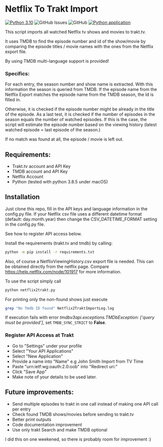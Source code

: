 # Netflix To Trakt Import

[![Python 3.10](https://img.shields.io/badge/python-3.10-blue.svg)](https://www.python.org/downloads/release/python-310/)
![GitHub Issues](https://img.shields.io/github/issues/jensb89/Netflix-to-Trakt-Import)
![GitHub](https://img.shields.io/github/license/jensb89/Netflix-to-Trakt-Import)
[![Python application](https://github.com/jensb89/Netflix-to-Trakt-Import/actions/workflows/python-app.yml/badge.svg)](https://github.com/jensb89/Netflix-to-Trakt-Import/actions/workflows/python-app.yml)

This script imports all watched Netflix tv shows and movies to trakt.tv.

It uses TMDB to find the episode number and id of the show/movie by comparing the 
episode titles / movie names with the ones from the Netflix export file.

By using TMDB multi-language support is provided!

### Specifics:
For each entry, the season number and show name is extracted.
With this information the season is queried from TMDB. 
If the episode name from the Netflix Export matches the episode name from the TMDB season, the Id is filled in.

Otherwise, it is checked if the episode number might be already in the title of the episode.
As a last test, it is checked if the number of episodes in the season equals the number of watched episodes. If this is the case, 
the script will estimate the episode number based on the viewing history (latest watched episode = last episode of the season.)

If no match was found at all, the episode / movie is left out.

## Requirements:
* Trakt.tv account and API Key
* TMDB account and API Key
* Netflix Account
* Python (tested with python 3.8.5 under macOS)

## Installation
Just clone this repo, fill in the API keys and language information in the config.py file.
If your Netflix csv file uses a different datetime format (default: day.month.year) then change the CSV_DATETIME_FORMAT setting in the config.py file.

See how to register API access below.

Install the requirements (trakt.tv and tmdb) by calling:
```bash
python -m pip install -r requirements.txt
```

Also, of course a NetflixViewingHistory.csv export file is needed. This can be obtained directly from the netflix page.
Compare https://help.netflix.com/node/101917 for more information.

To use the script simply call 
```bash
python netflix2trakt.py
```

For printing only the non-found shows just execute
```bash
grep "No Tmdb ID found" Netflix2TraktImportLog.log 
```

If execution fails with error _tmdbv3api.exceptions.TMDbException: ['query must be provided']_, set `TMDB_SYNC_STRICT` to **False**.

### Register API Access at Trakt
* Go to "Settings" under your profile
* Select "Your API Applications"
* Select "New Application"
* Provide a name into "Name" e.g John Smith Import from TV Time
* Paste "urn:ietf:wg:oauth:2.0:oob" into "Redirect uri:"
* Click "Save App"
* Make note of your details to be used later.

## Future improvements:
* Send multiple episodes to trakt in one call instead of making one API call per entry 
* Check found TMDB shows/movies before sending to trakt.tv
* Better print outputs
* Code documentation improvement
* Use only trakt Search and make TMDB optional

I did this on one weekened, so there is probably room for improvement :)
